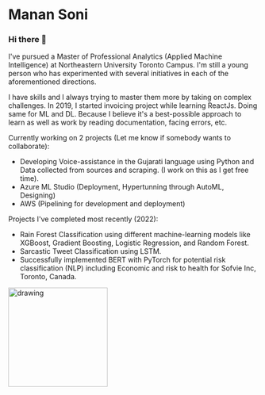 # Manan Soni
### Hi there 👋

I've pursued a Master of Professional Analytics (Applied Machine Intelligence) at Northeastern University Toronto Campus. I'm still a young person who has experimented with several initiatives in each of the aforementioned directions.

I have skills and I always trying to master them more by taking on complex challenges. In 2019, I started invoicing project while learning ReactJs. Doing same for ML and DL. Because I believe it's a best-possible approach to learn as well as work by reading documentation, facing errors, etc.

Currently working on 2 projects (Let me know if somebody wants to collaborate):
- Developing Voice-assistance in the Gujarati language using Python and Data collected from sources and scraping. (I work on this as I get free time).
- Azure ML Studio (Deployment, Hypertunning through AutoML, Designing)
- AWS (Pipelining for development and deployment)

Projects I've completed most recently (2022):
- Rain Forest Classification using different machine-learning models like XGBoost, Gradient Boosting, Logistic Regression, and Random Forest.
- Sarcastic Tweet Classification using LSTM.
- Successfully implemented BERT with PyTorch for potential risk classification (NLP) including Economic and risk to health for Sofvie Inc, Toronto, Canada.


<img src="https://user-images.githubusercontent.com/52311801/201491076-9437feb3-b3f1-4456-9137-53fbcc80f1a3.gif" alt="drawing" width="200"/>

<!--
**Mxnxn/Mxnxn** is a ✨ _special_ ✨ repository because its `README.md` (this file) appears on your GitHub profile.

Here are some ideas to get you started:

- 🔭 I’m currently working on ...
- 🌱 I’m currently learning ...
- 👯 I’m looking to collaborate on ...
- 🤔 I’m looking for help with ...
- 💬 Ask me about ...
- 📫 How to reach me: ...
- 😄 Pronouns: ...
- ⚡ Fun fact: ...
-->
